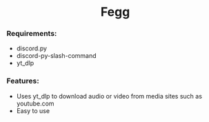 <div align="center">
<h1>Fegg</h1>
</div>

### Requirements:
- discord.py
- discord-py-slash-command
- yt_dlp

### Features:
- Uses yt_dlp to download audio or video from media sites such as youtube.com
- Easy to use